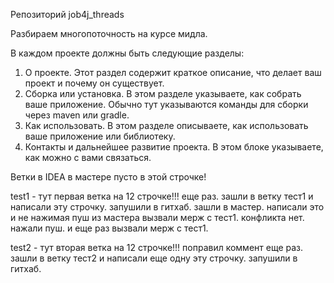 Репозиторий job4j_threads

Разбираем многопоточность на курсе мидла.

В каждом проекте должны быть следующие разделы:
1. О проекте. Этот раздел содержит краткое описание, что делает ваш проект и почему он существует.
2. Сборка или установка. В этом разделе указываете, как собрать ваше приложение. 
   Обычно тут указываются команды для сборки через maven или gradle.
3. Как использовать. В этом разделе описываете, как использовать ваше приложение или библиотеку.
4. Контакты и дальнейшее развитие проекта. В этом блоке указываете, как можно с вами связаться.

Ветки в IDEA
в мастере пусто в этой строчке!

test1 - тут первая ветка на 12 строчке!!!
еще раз. зашли в ветку тест1 и написали эту строчку. запушили в гитхаб.
зашли в мастер. написали это и не нажимая пуш из мастера вызвали мерж с тест1. конфликта нет.
нажали пуш. и еще раз вызвали мерж с тест1.

test2 - тут вторая ветка на 12 строчке!!! поправил коммент
еще раз. зашли в ветку тест2 и написали еще одну эту строчку. запушили в гитхаб.